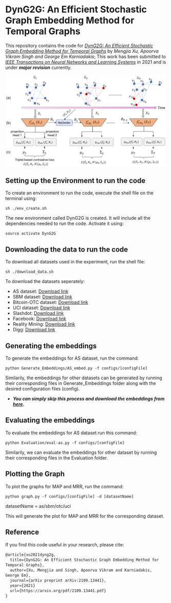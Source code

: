 # DynG2G: An Efficient Stochastic Graph Embedding Method for Temporal Graphs

This repository contains the code for [*DynG2G: An Efficient Stochastic Graph Embedding Method for Temporal Graphs*](https://arxiv.org/abs/2109.13441) by *Mengjia Xu, Apoorva Vikram Singh and George Em Karniadakis*; This work has been submitted to [*IEEE Transactions on Neural Networks and Learning Systems*](https://cis.ieee.org/publications/t-neural-networks-and-learning-systems) in 2021 and is under **_major revision_** currently.

<img src="workflow.png" align='center' alt="drawing" width="800"/>

## Setting up the Environment to run the code


To create an environment to run the code, execute the shell file on the terminal using:

```setup
sh ./env_create.sh
```

The new environment called DynG2G is created. It will include all the dependencies needed to run the code. Activate it using:

```activate
source activate DynG2G
```

## Downloading the data to run the code

To download all datasets used in the experiment, run the shell file:

```download
sh ./download_data.sh
```


To download the datasets seperately:

- AS dataset: [Download link](http://snap.stanford.edu/data/as-733.html)
- SBM dataset: [Download link](https://github.com/IBM/EvolveGCN/blob/master/data/sbm_50t_1000n_adj.csv.tar.gz)
- Bitcoin-OTC dataset: [Download link](http://snap.stanford.edu/data/soc-sign-bitcoin-otc.html)
- UCI dataset: [Download link](http://konect.cc/networks/opsahl-ucsocial/)
- Slashdot: [Download link]()
- Facebook: [Download link]()
- Reality Mining: [Download link]()
- Digg: [Download link]()

## Generating the embeddings

To generate the embeddings for AS dataset, run the command:

```train
python Generate_Embeddings/AS_embed.py -f configs/[configFile]
```

Similarily, the embeddings for other datasets can be generated by running their corresponding files in Generate_Embeddings folder along with the desired configuration files (config).

- ***You can simply skip this process and download the embeddings from [here](https://www.dropbox.com/s/nxrfjkwz5nczyrt/results.zip?dl=0).***

## Evaluating the embeddings

To evaluate the embeddings for AS dataset run this command:

```eval
python Evaluation/eval-as.py -f configs/[configFile]
```
Similarily, we can evaluate the embeddings for other dataset by running their corresponding files in the Evaluation folder.

## Plotting the Graph

To plot the graphs for MAP and MRR, run the command:

```plot
python graph.py -f configs/[configFile] -d [datasetName]
```
datasetName = as/sbm/otc/uci

This will generate the plot for MAP and MRR for the corresponding dataset.

## Reference
If you find this code useful in your research, please cite:
```
@article{xu2021dyng2g,
  title={DynG2G: An Efficient Stochastic Graph Embedding Method for Temporal Graphs},
  author={Xu, Mengjia and Singh, Apoorva Vikram and Karniadakis, George Em},
  journal={arXiv preprint arXiv:2109.13441},
  year={2021}
  url={https://arxiv.org/pdf/2109.13441.pdf}
}
```


